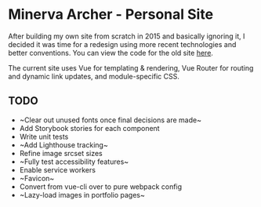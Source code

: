 # Minerva Archer - Personal Site

After building my own site from scratch in 2015 and basically ignoring it, I decided it was time for a redesign using more recent technologies and better conventions. You can view the code for the old site [here](https://github.com/MinervaArcher/minervaarcher).

The current site uses Vue for templating & rendering, Vue Router for routing and dynamic link updates, and module-specific CSS.

## TODO
- ~Clear out unused fonts once final decisions are made~
- Add Storybook stories for each component
- Write unit tests
- ~Add Lighthouse tracking~
- Refine image srcset sizes
- ~Fully test accessibility features~
- Enable service workers
- ~Favicon~
- Convert from vue-cli over to pure webpack config
- ~Lazy-load images in portfolio pages~
